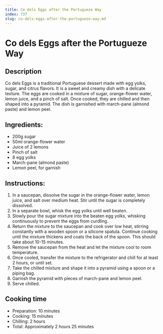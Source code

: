 ```yaml
---
title: Co dels Eggs after the Portugueze Way
index: 737
slug: co-dels-eggs-after-the-portugueze-way.md
---
```


# Co dels Eggs after the Portugueze Way

## Description
Co dels Eggs is a traditional Portuguese dessert made with egg yolks, sugar, and citrus flavors. It is a sweet and creamy dish with a delicate texture. The eggs are cooked in a mixture of sugar, orange-flower water, lemon juice, and a pinch of salt. Once cooked, they are chilled and then shaped into a pyramid. The dish is garnished with march-pane (almond paste) and lemon peel.

## Ingredients:
- 200g sugar
- 50ml orange-flower water
- Juice of 2 lemons
- Pinch of salt
- 8 egg yolks
- March-pane (almond paste)
- Lemon peel, for garnish

## Instructions:
1. In a saucepan, dissolve the sugar in the orange-flower water, lemon juice, and salt over medium heat. Stir until the sugar is completely dissolved.
2. In a separate bowl, whisk the egg yolks until well beaten.
3. Slowly pour the sugar mixture into the beaten egg yolks, whisking continuously to prevent the eggs from curdling.
4. Return the mixture to the saucepan and cook over low heat, stirring constantly with a wooden spoon or a silicone spatula. Continue cooking until the mixture thickens and coats the back of the spoon. This should take about 10-15 minutes.
5. Remove the saucepan from the heat and let the mixture cool to room temperature.
6. Once cooled, transfer the mixture to the refrigerator and chill for at least 2 hours, or until set.
7. Take the chilled mixture and shape it into a pyramid using a spoon or a piping bag.
8. Garnish the pyramid with pieces of march-pane and lemon peel.
9. Serve chilled.

## Cooking time
- Preparation: 10 minutes
- Cooking: 15 minutes
- Chilling: 2 hours
- Total: Approximately 2 hours 25 minutes